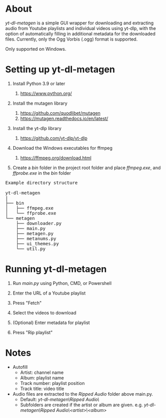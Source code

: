 # About
*yt-dl-metagen* is a simple GUI wrapper for downloading and extracting audio from Youtube playlists and individual 
videos using yt-dlp, with the option of automatically filling in additional metadata for the downloaded files. 
Currently, only the Ogg Vorbis (.ogg) format is supported.

Only supported on Windows.

# Setting up yt-dl-metagen

1. Install Python 3.9 or later
   1. https://www.python.org/

2. Install the mutagen library
   1. https://github.com/quodlibet/mutagen
   2. https://mutagen.readthedocs.io/en/latest/
    
3. Install the yt-dlp library
   1. https://github.com/yt-dlp/yt-dlp
    
4. Download the Windows executables for ffmpeg
   1. https://ffmpeg.org/download.html
    
5. Create a _bin_ folder in the project root folder and place _ffmpeg.exe_, and _ffprobe.exe_ in the _bin_ folder 
<pre>
Example directory structure

yt-dl-metagen
|
├── bin
│   ├── ffmpeg.exe
│   └── ffprobe.exe
└── metagen
    ├── downloader.py
    ├── main.py
    ├── metagen.py
    ├── metanums.py
    ├── ui_themes.py
    └── util.py
</pre>

# Running yt-dl-metagen
1. Run _main.py_ using Python, CMD, or Powershell

2. Enter the URL of a Youtube playlist

3. Press "Fetch"

4. Select the videos to download

5. (Optional) Enter metadata for playlist

6. Press "Rip playlist"

# Notes

- Autofill
  - Artist: channel name
  - Album: playlist name
  - Track number: playlist position
  - Track title: video title
- Audio files are extracted to the _Ripped Audio_ folder above main.py.
  - Default: _yt-dl-metagen\\Ripped Audio\\_
  - Subfolders are created if the artist or album are given. e.g. _yt-dl-metagen\\Ripped Audio\\\<artist>\\\<album>_
